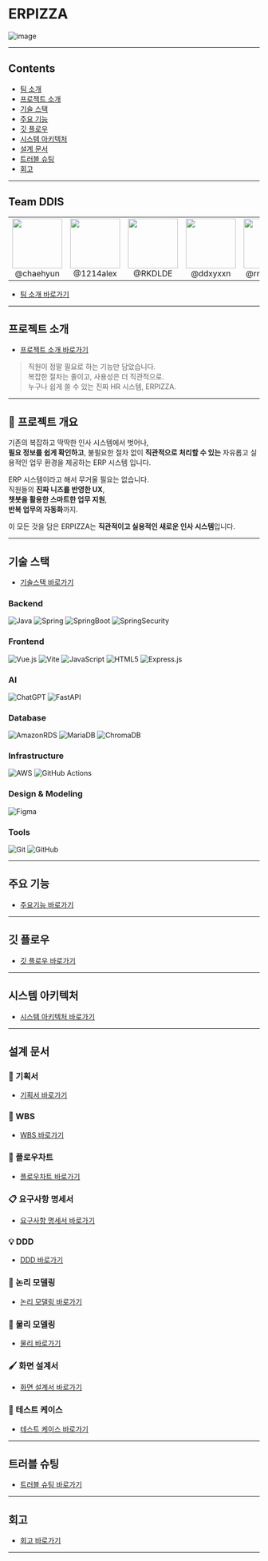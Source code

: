 # ERPIZZA

![image](https://github.com/user-attachments/assets/250bafaa-3968-4b82-9e38-ef54b130e58e)

---

## Contents

- [팀 소개](#team-ddis)
- [프로젝트 소개](#프로젝트-소개)
- [기술 스택](#기술-스택)
- [주요 기능](#주요-기능)
- [깃 플로우](#깃-플로우)
- [시스템 아키텍처](#시스템-아키텍처)
- [설계 문서](#설계-문서)
- [트러블 슈팅](#트러블-슈팅)
- [회고](#회고)

---

## Team **DDIS**

<table align="center">
  <tr>
    <td align="center"><img src="https://avatars.githubusercontent.com/u/44444444?s=100" width="100" height="100" style="object-fit:cover;/><br/>이채현 멘토<br/><a href="https://github.com/1214alex">@chaehyun</a></td>
    <td align="center"><img src="https://github.com/user-attachments/assets/c878ec33-a47f-4407-a037-2589a0fa5785" width="100" height="100" style="object-fit:cover;/><br/>이성준<br/><a href="https://github.com/1214alex">@1214alex</a></td>
    <td align="center"><img src="https://github.com/user-attachments/assets/a55578f2-36c3-4e87-a4a6-63f602d43eed" width="100" height="100" style="object-fit:cover;/><br/>강이도은<br/><a href="https://github.com/RKDLDE">@RKDLDE</a></td>
    <td align="center"><img src="https://img.notionusercontent.com/ext/https%3A%2F%2Fs3-us-west-2.amazonaws.com%2Fpublic.notion-static.com%2F6522e26f-14a0-45fe-bab3-029569c94784%2Fmy-notion-face-portrait.png/size/w=120?exp=1746671453&sig=741p0qT6LRzzAeJ423A4Jnva1XN-jYB2sFXEEhNEXkc&userId=7b5499e7-5c8e-42df-8eee-5549258f8692" width="100" height="100" style="object-fit:cover;/><br/>고도연<br/><a href="https://github.com/ddxyxxn">@ddxyxxn</a></td>
    <td align="center"><img src="https://avatars.githubusercontent.com/u/163290743?v=4" width="100" height="100" style="object-fit:cover;/><br/>김기종<br/><a href="https://github.com/rrangeess">@rrangeess</a></td>
    <td align="center"><img src="https://avatars.githubusercontent.com/u/191222252?v=4" width="100" height="100" style="object-fit:cover;/><br/>주아현<br/><a href="https://github.com/Jooahyeon">@Jooahyeon</a></td>
    <td align="center"><img src="https://github.com/user-attachments/assets/1419fdd5-7407-4ca9-bb5c-e475ab487286"width="100" height="100"style="object-fit:cover; /><br/>한윤상<br/><a href="https://github.com/tommy8969">@tommy8969</a></td>
  </tr>
</table>

- [팀 소개 바로가기](https://github.com/TEAM-DDIS/be14-fin-DDIS-FE/wiki/👥-팀-소개)

---

## 프로젝트 소개

- [프로젝트 소개 바로가기](https://github.com/TEAM-DDIS/be14-fin-DDIS-FE/wiki/📝-프로젝트-소개)

> 직원이 정말 필요로 하는 기능만 담았습니다.  
복잡한 절차는 줄이고, 사용성은 더 직관적으로.  
누구나 쉽게 쓸 수 있는 진짜 HR 시스템, ERPIZZA.

---

## 📍 프로젝트 개요

기존의 복잡하고 딱딱한 인사 시스템에서 벗어나,  
 **필요 정보를 쉽게 확인하고**, 불필요한 절차 없이 **직관적으로 처리할 수 있는**  자유롭고 실용적인 업무 환경을 제공하는 ERP 시스템 입니다.

ERP 시스템이라고 해서 무거울 필요는 없습니다.  
직원들의 **진짜 니즈를 반영한 UX**,  
**챗봇을 활용한 스마트한 업무 지원**,  
**반복 업무의 자동화**까지.

이 모든 것을 담은 ERPIZZA는 **직관적이고 실용적인 새로운 인사 시스템**입니다.

---

## 기술 스택

- [기술스택 바로가기](https://github.com/TEAM-DDIS/be14-fin-DDIS-FE/wiki/🛠-기술-스택)

### Backend

![Java](https://img.shields.io/badge/java-%23ED8B00.svg?style=for-the-badge&logo=openjdk&logoColor=white)
![Spring](https://img.shields.io/badge/Spring-6DB33F?style=for-the-badge&logo=spring&logoColor=white) 
![SpringBoot](https://img.shields.io/badge/SpringBoot-6DB33F?style=for-the-badge&logo=springboot&logoColor=white)
![SpringSecurity](https://img.shields.io/badge/SpringSecurity-6DB33F?style=for-the-badge&logo=springsecurity&logoColor=white)

### Frontend

![Vue.js](https://img.shields.io/badge/vuejs-%2335495e.svg?style=for-the-badge&logo=vuedotjs&logoColor=%234FC08D)
![Vite](https://img.shields.io/badge/vite-%23646CFF.svg?style=for-the-badge&logo=vite&logoColor=white)
![JavaScript](https://img.shields.io/badge/javascript-%23323330.svg?style=for-the-badge&logo=javascript&logoColor=%23F7DF1E)
![HTML5](https://img.shields.io/badge/html5-%23E34F26.svg?style=for-the-badge&logo=html5&logoColor=white)
![Express.js](https://img.shields.io/badge/express.js-%23404d59.svg?style=for-the-badge&logo=express&logoColor=%2361DAFB)


### AI

![ChatGPT](https://img.shields.io/badge/chatGPT-74aa9c?style=for-the-badge&logo=openai&logoColor=white)
![FastAPI](https://img.shields.io/badge/FastAPI-005571?style=for-the-badge&logo=fastapi)


### Database

![AmazonRDS](https://img.shields.io/badge/AmazonRDS-4285F4?style=for-the-badge)
![MariaDB](https://img.shields.io/badge/MariaDB-003545?style=for-the-badge&logo=mariadb&logoColor=white)
![ChromaDB](https://img.shields.io/badge/ChromaDB-ECD53F?style=for-the-badge)

### Infrastructure

![AWS](https://img.shields.io/badge/AWS-%23FF9900.svg?style=for-the-badge&logo=amazon-aws&logoColor=white)
![GitHub Actions](https://img.shields.io/badge/github%20actions-%232671E5.svg?style=for-the-badge&logo=githubactions&logoColor=white)

### Design & Modeling

![Figma](https://img.shields.io/badge/figma-%23F24E1E.svg?style=for-the-badge&logo=figma&logoColor=white)

### Tools

![Git](https://img.shields.io/badge/git-%23F05033.svg?style=for-the-badge&logo=git&logoColor=white)
![GitHub](https://img.shields.io/badge/github-%23121011.svg?style=for-the-badge&logo=github&logoColor=white)

---

## 주요 기능

- [주요기능 바로가기](https://github.com/TEAM-DDIS/be14-fin-DDIS-FE/wiki/✨-주요-기능)

---

## 깃 플로우

- [깃 플로우 바로가기](https://github.com/TEAM-DDIS/be14-fin-DDIS-FE/wiki/🌱-깃-플로우)

---

## 시스템 아키텍처

- [시스템 아키텍처 바로가기](https://github.com/TEAM-DDIS/be14-fin-DDIS-FE/wiki/⛓️-시스템-아키텍처)

---

## 설계 문서

### 📑 기획서

- [기획서 바로가기](https://github.com/TEAM-DDIS/be14-fin-DDIS-FE/wiki/📑-기획서)

### 📅 WBS

- [WBS 바로가기](https://github.com/TEAM-DDIS/be14-fin-DDIS-FE/wiki/📅-WBS)

### 🌊 플로우차트

- [플로우차트 바로가기](https://github.com/TEAM-DDIS/be14-fin-DDIS-FE/wiki/🌊-플로우차트)

### 📋 요구사항 명세서

- [요구사항 명세서 바로가기](https://github.com/TEAM-DDIS/be14-fin-DDIS-FE/wiki/📋-요구사항-명세서)

### 💡 DDD

- [DDD 바로가기](https://github.com/TEAM-DDIS/be14-fin-DDIS-FE/wiki/💡-DDD)

### 📘 논리 모델링

- [논리 모댈링 바로가기](https://github.com/TEAM-DDIS/be14-fin-DDIS-FE/wiki/📘-논리-모델링)

### 📕 물리 모델링

- [물리 바로가기](https://github.com/TEAM-DDIS/be14-fin-DDIS-FE/wiki/📕-물리-모델링)

### 🖌️ 화면 설계서

- [화면 설계서 바로가기](https://github.com/TEAM-DDIS/be14-fin-DDIS-FE/wiki/🖌️-화면-설계서)

### 🧪 테스트 케이스

- [테스트 케이스 바로가기](https://github.com/TEAM-DDIS/be14-fin-DDIS-FE/wiki/🧪-테스트-케이스)

---

## 트러블 슈팅

- [트러블 슈팅 바로가기](https://github.com/TEAM-DDIS/be14-fin-DDIS-FE/wiki/💥-트러블-슈팅)

---

## 회고

- [회고 바로가기](https://github.com/TEAM-DDIS/be14-fin-DDIS-FE/wiki/📌-회고)

---
